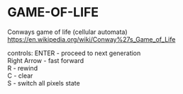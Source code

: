 # GAME-OF-LIFE
Conways game of life (cellular automata)
https://en.wikipedia.org/wiki/Conway%27s_Game_of_Life

controls:
ENTER          - proceed to next generation  
Right Arrow    - fast forward  
R              - rewind  
C              - clear  
S              - switch all pixels state  
